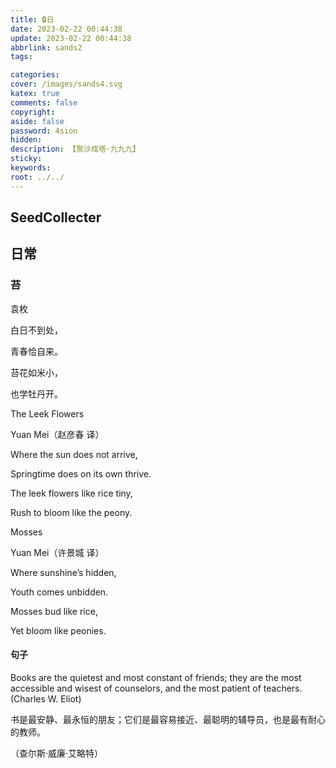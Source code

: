```yaml
---
title: 🔒日
date: 2023-02-22 00:44:38
update: 2023-02-22 00:44:38
abbrlink: sands2
tags:

categories:
cover: /images/sands4.svg
katex: true
comments: false
copyright:
aside: false
password: 4sion
hidden:
description: 【聚沙成塔·九九九】 
sticky: 
keywords:
root: ../../
---
```


## SeedCollecter


## 日常

### 苔

袁枚

 

白日不到处，

青春恰自来。

苔花如米小，

也学牡丹开。

 

The Leek Flowers

Yuan Mei（赵彦春 译）

 

Where the sun does not arrive,

Springtime does on its own thrive.

The leek flowers like rice tiny,

Rush to bloom like the peony.

 

Mosses

Yuan Mei（许景城 译）

 

Where sunshine’s hidden,

Youth comes unbidden.

Mosses bud like rice,

Yet bloom like peonies.

#### 句子
Books are the quietest and most constant of friends; they are the most accessible and wisest of counselors, and the most patient of teachers. (Charles W. Eliot)

书是最安静、最永恒的朋友；它们是最容易接近、最聪明的辅导员，也是最有耐心的教师。

（查尔斯·威廉·艾略特）


